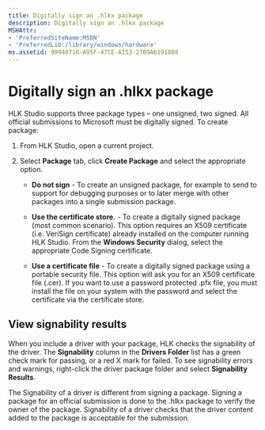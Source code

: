 ```yaml
---
title: Digitally sign an .hlkx package
description: Digitally sign an .hlkx package
MSHAttr:
- 'PreferredSiteName:MSDN'
- 'PreferredLib:/library/windows/hardware'
ms.assetid: 99940710-A95F-47CE-A153-27B9A6191808
---
```


# Digitally sign an .hlkx package


HLK Studio supports three package types – one unsigned, two signed. All official submissions to Microsoft must be digitally signed. To create package:

1.  From HLK Studio, open a current project.

2.  Select **Package** tab, click **Create Package** and select the appropriate option.

    -   **Do not sign** - To create an unsigned package, for example to send to support for debugging purposes or to later merge with other packages into a single submission package.

    -   **Use the certificate store.** - To create a digitally signed package (most common scenario). This option requires an X509 certificate (i.e. VeriSign certificate) already installed on the computer running HLK Studio. From the **Windows Security** dialog, select the appropriate Code Signing certificate.

    -   **Use a certificate file** - To create a digitally signed package using a portable security file. This option will ask you for an X509 certificate file (.cer). If you want to use a password protected .pfx file, you must install the file on your system with the password and select the certificate via the certificate store.

## <span id="View-signability-results"></span><span id="view_signability_results"></span><span id="VIEW_SIGNABILITY_RESULTS"></span>View signability results


When you include a driver with your package, HLK checks the signability of the driver. The **Signability** column in the **Drivers Folder** list has a green check mark for passing, or a red X mark for failed. To see signability errors and warnings, right-click the driver package folder and select **Signability Results**.

The Signability of a driver is different from signing a package. Signing a package for an official submission is done to the .hlkx package to verify the owner of the package. Signability of a driver checks that the driver content added to the package is acceptable for the submission.

 

 






